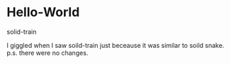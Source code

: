 # Hello-World
solid-train

I giggled when I saw soild-train just beceause it was similar to soild snake.
p.s. there were no changes.
